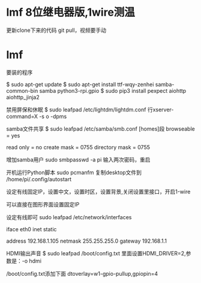 ﻿# lmf 8位继电器版,1wire测温
更新clone下来的代码 git pull，视频要手动

# lmf
要装的程序

$ sudo apt-get update
$ sudo apt-get install ttf-wqy-zenhei samba-common-bin samba python3-rpi.gpio
$ sudo pip3 install pexpect aiohttp aiohttp_jinja2

禁用屏保和休眠
$ sudo leafpad /etc/lightdm/lightdm.conf 行xserver-command=X -s o -dpms

samba文件共享
$ sudo leafpad /etc/samba/smb.conf  [homes]段
browseable = yes

read only = no
create mask = 0755
directory mask = 0755

增加samba用户
sudo smbpasswd -a pi 输入两次密码，重启

开机运行Python脚本
sudo pcmanfm 复制desktop文件到 /home/pi/.config/autostart

设定有线固定IP，设置中文，设置时区，设置背景,关闭设置里接口，开启1-wire

可以直接在图形界面设置固定IP

设定有线即可
sudo leafpad /etc/network/interfaces

iface eth0 inet static

address 192.168.1.105
netmask 255.255.255.0
gateway 192.168.1.1


HDMI输出声音
$ sudo leafpad /boot/config.txt 里面设置HDMI_DRIVER=2,参数是：-o hdmi

/boot/config.txt添加下面 
dtoverlay=w1-gpio-pullup,gpiopin=4
